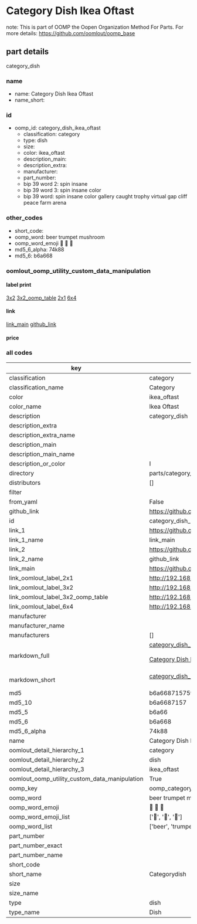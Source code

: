 # Category Dish Ikea Oftast  

note: This is part of OOMP the Oopen Organization Method For Parts. For more details: https://github.com/oomlout/oomp_base

##  part details



category_dish

### name
* name: Category Dish Ikea Oftast
* name_short: 
### id
* oomp_id: category_dish_ikea_oftast
  * classification: category
  * type: dish
  * size: 
  * color: ikea_oftast
  * description_main: 
  * description_extra: 
  * manufacturer: 
  * part_number: 
  * bip 39 word 2: spin insane
  * bip 39 word 3: spin insane color
  * bip 39 word: spin insane color gallery caught trophy virtual gap cliff peace farm arena

### other_codes
* short_code: 
* oomp_word: beer trumpet mushroom
* oomp_word_emoji :beer: :trumpet: :mushroom:
* md5_6_alpha: 74k88
* md5_6: b6a668






### oomlout_oomp_utility_custom_data_manipulation
#### label print
[3x2](http://192.168.1.245:1112/?label=oomp%2074k88)
[3x2_oomp_table](http://192.168.1.107:1112/?label=oomp%2074k88)
[2x1](http://192.168.1.242:1112/?label=oomp%2074k88)
[6x4](http://192.168.1.55:1112/?label=oomp%2074k88)    

#### link

[link_main](https://github.com/oomlout/oomlout_oomp_current_version_messy/tree/main/parts/category_dish_ikea_oftast) [github_link](https://github.com/oomlout/oomlout_oomp_part_src/tree/main/parts/category_dish_ikea_oftast)                             

#### price







### all codes 
| key | value |  
| --- | --- |  
| classification | category |  
| classification_name | Category |  
| color | ikea_oftast |  
| color_name | Ikea Oftast |  
| description | category_dish |  
| description_extra |  |  
| description_extra_name |  |  
| description_main |  |  
| description_main_name |  |  
| description_or_color | I  |  
| directory | parts/category_dish_ikea_oftast |  
| distributors | [] |  
| filter |  |  
| from_yaml | False |  
| github_link | https://github.com/oomlout/oomlout_oomp_part_src/tree/main/parts/category_dish_ikea_oftast |  
| id | category_dish_ikea_oftast |  
| link_1 | https://github.com/oomlout/oomlout_oomp_current_version_messy/tree/main/parts/category_dish_ikea_oftast |  
| link_1_name | link_main |  
| link_2 | https://github.com/oomlout/oomlout_oomp_part_src/tree/main/parts/category_dish_ikea_oftast |  
| link_2_name | github_link |  
| link_main | https://github.com/oomlout/oomlout_oomp_current_version_messy/tree/main/parts/category_dish_ikea_oftast |  
| link_oomlout_label_2x1 | http://192.168.1.242:1112/?label=oomp%2074k88 |  
| link_oomlout_label_3x2 | http://192.168.1.245:1112/?label=oomp%2074k88 |  
| link_oomlout_label_3x2_oomp_table | http://192.168.1.107:1112/?label=oomp%2074k88 |  
| link_oomlout_label_6x4 | http://192.168.1.55:1112/?label=oomp%2074k88 |  
| manufacturer |  |  
| manufacturer_name |  |  
| manufacturers | [] |  
| markdown_full | [category_dish_ikea_oftast](https://github.com/oomlout/oomlout_oomp_current_version_messy/tree/main/parts/category_dish_ikea_oftast)<br>[](https://github.com/oomlout/oomlout_oomp_current_version_messy/tree/main/parts/category_dish_ikea_oftast)<br>[Category Dish Ikea Oftast](https://github.com/oomlout/oomlout_oomp_current_version_messy/tree/main/parts/category_dish_ikea_oftast)<br><br> |  
| markdown_short | [category_dish_ikea_oftast](https://github.com/oomlout/oomlout_oomp_current_version_messy/tree/main/parts/category_dish_ikea_oftast)<br><br> |  
| md5 | b6a66871575f5e8fa39235f05b5d3e8f |  
| md5_10 | b6a6687157 |  
| md5_5 | b6a66 |  
| md5_6 | b6a668 |  
| md5_6_alpha | 74k88 |  
| name | Category Dish Ikea Oftast |  
| oomlout_detail_hierarchy_1 | category |  
| oomlout_detail_hierarchy_2 | dish |  
| oomlout_detail_hierarchy_3 | ikea_oftast |  
| oomlout_oomp_utility_custom_data_manipulation | True |  
| oomp_key | oomp_category_dish_ikea_oftast |  
| oomp_word | beer trumpet mushroom |  
| oomp_word_emoji | :beer: :trumpet: :mushroom: |  
| oomp_word_emoji_list | [':beer:', ':trumpet:', ':mushroom:'] |  
| oomp_word_list | ['beer', 'trumpet', 'mushroom'] |  
| part_number |  |  
| part_number_exact |  |  
| part_number_name |  |  
| short_code |  |  
| short_name | Categorydish |  
| size |  |  
| size_name |  |  
| type | dish |  
| type_name | Dish |  

